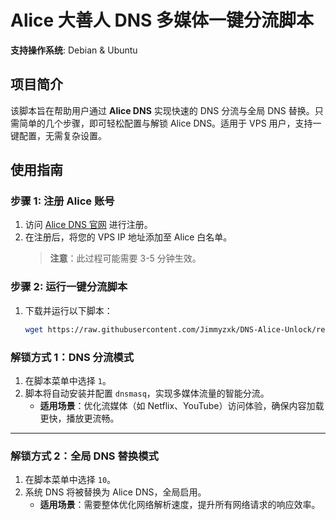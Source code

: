 # Alice 大善人 DNS 多媒体一键分流脚本

**支持操作系统**: Debian & Ubuntu

## 项目简介

该脚本旨在帮助用户通过 **Alice DNS** 实现快速的 DNS 分流与全局 DNS 替换。只需简单的几个步骤，即可轻松配置与解锁 Alice DNS。适用于 VPS 用户，支持一键配置，无需复杂设置。

## 使用指南

### 步骤 1: 注册 Alice 账号
1. 访问 [Alice DNS 官网](https://app.alice.ws) 进行注册。
2. 在注册后，将您的 VPS IP 地址添加至 Alice 白名单。
   > **注意**：此过程可能需要 3-5 分钟生效。

### 步骤 2: 运行一键分流脚本
1. 下载并运行以下脚本：
   ```bash
   wget https://raw.githubusercontent.com/Jimmyzxk/DNS-Alice-Unlock/refs/heads/main/dns-unlock.sh && bash dns-unlock.sh

### 解锁方式 1：DNS 分流模式
1. 在脚本菜单中选择 `1`。
2. 脚本将自动安装并配置 `dnsmasq`，实现多媒体流量的智能分流。
   - **适用场景**：优化流媒体（如 Netflix、YouTube）访问体验，确保内容加载更快，播放更流畅。

---

### 解锁方式 2：全局 DNS 替换模式
1. 在脚本菜单中选择 `10`。
2. 系统 DNS 将被替换为 Alice DNS，全局启用。
   - **适用场景**：需要整体优化网络解析速度，提升所有网络请求的响应效率。
